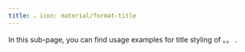 ```yaml
---
title: 。icon: material/format-title
---
```


In this sub-page, you can find usage examples for title styling of
。。
.

